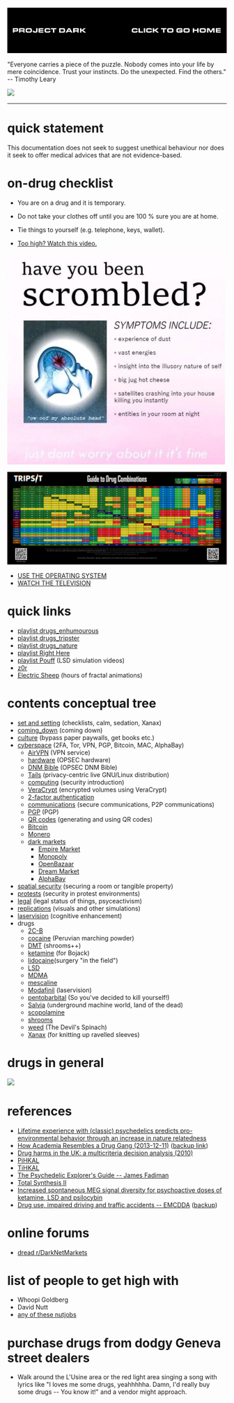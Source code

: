 [![](media/project_dark_home.png)](documentation.md)

"Everyone carries a piece of the puzzle. Nobody comes into your life by mere coincidence. Trust your instincts. Do the unexpected. Find the others." -- Timothy Leary

![](media/2016-06-17233144Z_DSC02280.JPG)

---

# quick statement

This documentation does not seek to suggest unethical behaviour nor does it seek to offer medical advices that are not evidence-based.

# on-drug checklist

- You are on a drug and it is temporary.
- Do not take your clothes off until you are 100 % sure you are at home.
- Tie things to yourself (e.g. telephone, keys, wallet).

- [Too high? Watch this video.](https://www.youtube.com/watch?v=_mUvG6x53VM)

![](media/scrombled_25594362_2076203835996823_7000379200916958892_n.png)

![](media/Combo_2.png)

- [USE THE OPERATING SYSTEM](http://www.windows93.net)
- [WATCH THE TELEVISION](https://helloeko.com/v/like-a-rolling-stone?autoplay=true)

# quick links

- [playlist drugs_enhumourous](https://www.youtube.com/watch?v=nsvlFbPgWj8&list=PLkRUq7qfaYMFeM2snqSk5xTHNaWSg-jnS)
- [playlist drugs_tripster](https://www.youtube.com/watch?v=mTppEXUZDZM&list=PLkRUq7qfaYMHSFfpHCmSmNje4lde5paZV)
- [playlist drugs_nature](https://www.youtube.com/watch?v=EM9yDQMpn0c&list=PLkRUq7qfaYMF6FmR6fHHcIezs5ODRXovv)
- [playlist Right Here](https://www.youtube.com/playlist?list=PLjBN9mzHxXogXan1dsQQaI64WRJVyVdxV)
- [playlist Pouff](https://www.youtube.com/channel/UCMdWlpaoqbWdbvEt0hHsl_Q) (LSD simulation videos)
- [z0r](http://z0r.de)
- [Electric Sheep](https://www.youtube.com/watch?v=O5RdMvgk8b0) (hours of fractal animations)

# contents conceptual tree

- [set and setting](set_and_setting.md) (checklists, calm, sedation, Xanax)
- [coming_down](coming_down.md) (coming down)
- [culture](culture.md) (bypass paper paywalls, get books etc.)
- [cyberspace](cyberspace.md) (2FA, Tor, VPN, PGP, Bitcoin, MAC, AlphaBay)
    - [AirVPN](https://github.com/wdbm/resources_AirVPN) (VPN service)
    - [hardware](hardware.md) (OPSEC hardware)
    - [DNM Bible](DNM_Bible.md) (OPSEC DNM Bible)
    - [Tails](Tails.md) (privacy-centric live GNU/Linux distribution)
    - [computing](computing_security_introduction.md) (security introduction)
    - [VeraCrypt](https://github.com/wdbm/resources_VeraCrypt) (encrypted volumes using VeraCrypt)
    - [2-factor authentication](https://github.com/justakissaway/dark/blob/master/documentation/2fa.md)
    - [communications](communications.md) (secure communications, P2P communications)
    - [PGP](PGP.md) (PGP)
    - [QR codes](QR.md) (generating and using QR codes)
    - [Bitcoin](Bitcoin.md)
    - [Monero](Monero.md)
    - [dark markets](dark_markets.md)
        - [Empire Market](Empire_Market.md)
        - [Monopoly](Monopoly_Market.md)
        - [OpenBazaar](OpenBazaar.md)
        - [Dream Market](Dream_Market.md)
        - [AlphaBay](AlphaBay.md)
- [spatial security](spatial_security.md) (securing a room or tangible property)
- [protests](protests.md) (security in protest environments)
- [legal](legal.md) (legal status of things, psyceactivism)
- [replications](replications.md) (visuals and other simulations)
- [laservision](laservision.md) (cognitive enhancement)
- drugs
    - [2C-B](2C-B.md)
    - [cocaine](cocaine.md) (Peruvian marching powder)
    - [DMT](DMT.md) (shrooms++)
    - [ketamine](ketamine.md) (for Bojack)
    - [lidocaine](lidocaine.md)(surgery "in the field")
    - [LSD](LSD.md)
    - [MDMA](MDMA.md)
    - [mescaline](mescaline.md)
    - [Modafinil](Modafinil.md) (laservision)
    - [pentobarbital](pentobarbital.md) (So you've decided to kill yourself!)
    - [Salvia](Salvia.md) (underground machine world, land of the dead)
    - [scopolamine](scopolamine.md)
    - [shrooms](shrooms.md)
    - [weed](weed.md) (The Devil's Spinach)
    - [Xanax](Xanax.md) (for knitting up ravelled sleeves)

# drugs in general

![](media/2019-04-01T1943Z.png)

# references

- [Lifetime experience with (classic) psychedelics predicts pro-environmental behavior through an increase in nature relatedness](Lifetime_experience_with_(classic)_psychedelics_predicts_pro-environmental_behavior_through_an_increase_in_nature_relatedness.pdf)
- [How Academia Resembles a Drug Gang (2013-12-11)](http://blogs.lse.ac.uk/impactofsocialsciences/2013/12/11/how-academia-resembles-a-drug-gang) ([backup link](2013-12-11_How_Academia_Resembles_a_Drug_Gang_--_Alexandre_Afonso.pdf))
- [Drug harms in the UK: a multicriteria decision analysis (2010)](nutt2010.pdf)
- [PiHKAL](PiHKAL.pdf)
- [TiHKAL](TiHKAL.pdf)
- [The Psychedelic Explorer's Guide -- James Fadiman](The_Psychedelic_Explorers_Guide_--_James_Fadiman.epub)
- [Total Synthesis II](http://www.wdbm.pro:8080/open/library/drugs/Total_Synthesis_II.pdf)
- [Increased spontaneous MEG signal diversity for psychoactive doses of ketamine, LSD and psilocybin](srep46421.pdf)
- [Drug use, impaired driving and traffic accidents -- EMCDDA](http://www.emcdda.europa.eu/system/files/publications/849/TDXD14016ENN_474631.pdf) ([backup](TDXD14016ENN_474631.pdf))

# online forums

- [dread r/DarkNetMarkets](http://dreadditevelidot.onion/d/DarkNetMarkets)

# list of people to get high with

- Whoopi Goldberg
- David Nutt
- [any of these nutjobs](https://www.youtube.com/watch?v=LRgu3V6Ex_A&t=6m44s)

# purchase drugs from dodgy Geneva street dealers

- Walk around the L'Usine area or the red light area singing a song with lyrics like "I loves me some drugs, yeahhhhha. Damn, I'd really buy some drugs -- You know it!" and a vendor might approach.
